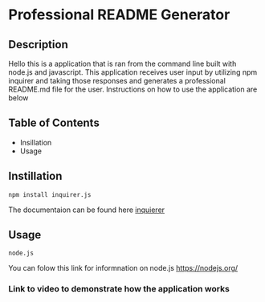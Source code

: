 # Professional README Generator 

## Description
Hello this is a application that is ran from the command line built with node.js and javascript. This application receives user input by utilizing npm inquirer and taking those responses and generates a professional README.md file for the user. Instructions on how to use the application are below

## Table of Contents
* Insillation
* Usage

## Instillation 
    npm install inquirer.js
The documentaion can be found here [inquierer](https://www.npmjs.com/package/inquirer)

## Usage
    node.js
You can folow this link for informnation on node.js https://nodejs.org/
    
### Link to video to demonstrate how the application works

